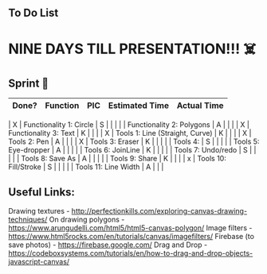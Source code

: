 ## To Do List

# NINE DAYS TILL PRESENTATION!!! :skull_and_crossbones:

## Sprint :athletic_shoe:

| Done? | Function                          | PIC      | Estimated Time | Actual Time |
| ----- | --------------------------------- | :------: | :------------: | :---------: |

|   X   | Functionality 1: Circle           |    S     |                |             |
|       | Functionality 2: Polygons         |    A     |                |             |
|   X   | Functionality 3: Text             |    K     |                |             |
|   X   | Tools 1: Line (Straight, Curve)   |    K     |                |             |
|   X   | Tools 2: Pen                      |    A     |                |             |
|   X   | Tools 3: Eraser                   |    K     |                |             |
|       | Tools 4:                          |    S     |                |             |
|       | Tools 5: Eye-dropper              |    A     |                |             |
|       | Tools 6: JoinLine                 |    K     |                |             |
|       | Tools 7: Undo/redo                |    S     |                |             |
|       | Tools 8: Save As                  |    A     |                |             |
|       | Tools 9: Share                    |    K     |                |             |
|   x   | Tools 10: Fill/Stroke             |    S     |                |             |
|       | Tools 11: Line Width              |    A     |                |             |


## Useful Links:
Drawing textures - http://perfectionkills.com/exploring-canvas-drawing-techniques/
On drawing polygons - https://www.arungudelli.com/html5/html5-canvas-polygon/
Image filters - https://www.html5rocks.com/en/tutorials/canvas/imagefilters/
Firebase (to save photos) - https://firebase.google.com/
Drag and Drop - https://codeboxsystems.com/tutorials/en/how-to-drag-and-drop-objects-javascript-canvas/

